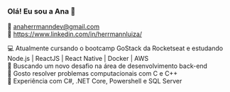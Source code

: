 ### Olá! Eu sou a Ana 👋

<!--
**anaherrmann/anaherrmann** is a ✨ _special_ ✨ repository because its `README.md` (this file) appears on your GitHub profile.

Here are some ideas to get you started:

- 🔭 I’m currently working on ...
- 🌱 I’m currently learning ...
- 👯 I’m looking to collaborate on ...
- 🤔 I’m looking for help with ...
- 💬 Ask me about ...
- 📫 How to reach me: ...
- 😄 Pronouns: ...
- ⚡ Fun fact: ...
-->

:email: anaherrmanndev@gmail.com\
:link: https://www.linkedin.com/in/herrmannluiza/

:computer: Atualmente cursando o bootcamp GoStack da Rocketseat e estudando Node.js | ReactJS | React Native | Docker | AWS\
🌱 Buscando um novo desafio na área de desenvolvimento back-end\
:balloon: Gosto resolver problemas computacionais com C e C++\
🔭 Experiência com C#, .NET Core, Powershell e SQL Server




